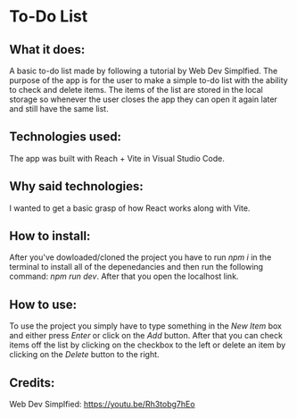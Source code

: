 # To-Do List
## What it does:
A basic to-do list made by following a tutorial by Web Dev Simplfied. The purpose of the app is for the user to make a simple to-do list with the ability to check and delete items. The items of the list are stored in the local storage so whenever the user closes the app they can open it again later and still have the same list.
## Technologies used:
The app was built with Reach + Vite in Visual Studio Code.
## Why said technologies:
I wanted to get a basic grasp of how React works along with Vite.
## How to install:
After you've dowloaded/cloned the project you have to run *npm i* in the terminal to install all of the depenedancies and then run the following command: *npm run dev*. After that you open the localhost link.
## How to use:
To use the project you simply have to type something in the *New Item* box and either press *Enter* or click on the *Add* button. After that you can check items off the list by clicking on the checkbox to the left or delete an item by clicking on the *Delete* button to the right.
## Credits:
Web Dev Simplfied: https://youtu.be/Rh3tobg7hEo
